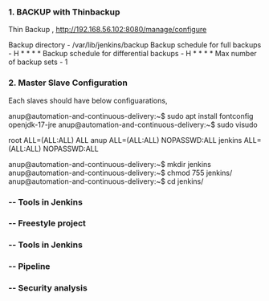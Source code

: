 ### 1. BACKUP with Thinbackup
Thin Backup , http://192.168.56.102:8080/manage/configure

Backup directory - /var/lib/jenkins/backup
Backup schedule for full backups - H * * * *
Backup schedule for differential backups - H * * * *
Max number of backup sets - 1


### 2. Master Slave Configuration
Each slaves should have below configuarations,

anup@automation-and-continuous-delivery:~$ sudo apt install fontconfig openjdk-17-jre
anup@automation-and-continuous-delivery:~$ sudo visudo

root    ALL=(ALL:ALL) ALL
anup    ALL=(ALL:ALL) NOPASSWD:ALL
jenkins ALL=(ALL:ALL) NOPASSWD:ALL

anup@automation-and-continuous-delivery:~$ mkdir jenkins
anup@automation-and-continuous-delivery:~$ chmod 755 jenkins/
anup@automation-and-continuous-delivery:~$ cd jenkins/


### -- Tools in Jenkins


### -- Freestyle project


### -- Tools in Jenkins


### -- Pipeline


### -- Security analysis


